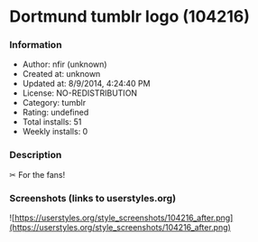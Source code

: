 # Dortmund tumblr logo (104216)

### Information
- Author: nfir (unknown)
- Created at: unknown
- Updated at: 8/9/2014, 4:24:40 PM
- License: NO-REDISTRIBUTION
- Category: tumblr
- Rating: undefined
- Total installs: 51
- Weekly installs: 0


### Description
✂ For the fans!


### Screenshots (links to userstyles.org)
![https://userstyles.org/style_screenshots/104216_after.png](https://userstyles.org/style_screenshots/104216_after.png)


